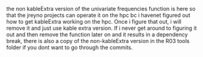 the non kableExtra version of the univariate frequencies function is here so that the jreyno projects can operate it on the hpc bc i havenet figured out how to get kableExtra working on the hpc. Once i figure that out, i will remove it and just use kable extra version. If i never get around to figuring it out and then remove the function later on and it results in a dependency break, there is also a copy of the non-kableExtra version in the R03 tools folder if you dont want to go through the commits.
